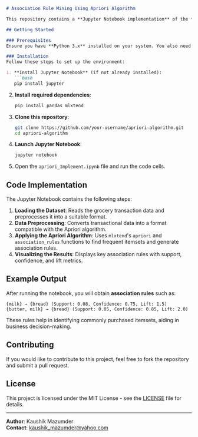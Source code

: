 ```markdown
# Association Rule Mining Using Apriori Algorithm

This repository contains a **Jupyter Notebook implementation** of the **Apriori algorithm** for association rule mining using a grocery transaction dataset from Kaggle. The implementation showcases how to extract frequent itemsets and generate association rules to uncover hidden patterns in consumer behavior.

## Getting Started

### Prerequisites
Ensure you have **Python 3.x** installed on your system. You also need **Jupyter Notebook** and essential libraries to run the Apriori algorithm.

### Installation
Follow these steps to set up the environment:

1. **Install Jupyter Notebook** (if not already installed):
   ```bash
   pip install jupyter
   ```

2. **Install required dependencies**:
   ```bash
   pip install pandas mlxtend
   ```

3. **Clone this repository**:
   ```bash
   git clone https://github.com/your-username/apriori-algorithm.git
   cd apriori-algorithm
   ```

4. **Launch Jupyter Notebook**:
   ```bash
   jupyter notebook
   ```

5. Open the `apriori_Implement.ipynb` file and run the code cells.

## Code Implementation
The Jupyter Notebook contains the following steps:

1. **Loading the Dataset**: Reads the grocery transaction data and preprocesses it into a suitable format.
2. **Data Preprocessing**: Converts transactional data into a format compatible with the Apriori algorithm.
3. **Applying the Apriori Algorithm**: Uses `mlxtend`'s `apriori` and `association_rules` functions to find frequent itemsets and generate association rules.
4. **Visualizing the Results**: Displays key association rules with support, confidence, and lift metrics.

## Example Output
After running the notebook, you will obtain **association rules** such as:
```
{milk} → {bread} (Support: 0.08, Confidence: 0.75, Lift: 1.5)
{butter, milk} → {bread} (Support: 0.05, Confidence: 0.85, Lift: 2.0)
```
These rules help in identifying commonly purchased itemsets, aiding in business decision-making.

## Contributing
If you would like to contribute to this project, feel free to fork the repository and submit a pull request.

## License
This project is licensed under the MIT License - see the [LICENSE](LICENSE) file for details.

---

**Author**: Kaushik Mazumder  
**Contact**: kaushik_mazumder@yahoo.com
```

